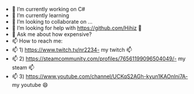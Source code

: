 - 🔭 I’m currently working on C#
- 🌱 I’m currently learning 
- 👯 I’m looking to collaborate on ...
- 🤔 I’m looking for help with https://github.com/Hihiz 🤔
- 💬 Ask me about how expensive?
- 📫 How to reach me: 
- 📫 1) https://www.twitch.tv/nr2234- my twitch 📫
- 📫 2) https://steamcommunity.com/profiles/76561199096504049/- my steam 📫
- 📫 3) https://www.youtube.com/channel/UCKqS2AGh-kyun1KAOnlni7A- my youtube 😄

